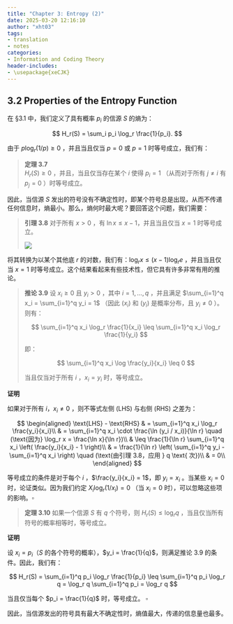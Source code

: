 ```yaml
---
title: "Chapter 3: Entropy (2)"
date: 2025-03-20 12:16:10
author: "xht03"
tags:
- translation
- notes
categories:
- Information and Coding Theory
header-includes:
- \usepackage{xeCJK}
---
```


## 3.2 Properties of the Entropy Function

在 §3.1 中，我们定义了具有概率 $p_i$ 的信源 $S$ 的熵为：

$$
H_r(S) = \sum_i p_i \log_r \frac{1}{p_i}.
$$

由于 $p \log_r (1/p) \geq 0$ ，并且当且仅当 $p = 0$ 或 $p = 1$ 时等号成立，我们有：

> **定理 3.7**  
> $H_r(S) \geq 0$ ，并且，当且仅当存在某个 $i$ 使得 $p_i = 1$ （从而对于所有 $j \neq i$ 有 $p_j = 0$ ）时等号成立。  

因此，当信源 $S$ 发出的符号没有不确定性时，即某个符号总是出现，从而不传递任何信息时，熵最小。那么，熵何时最大呢？要回答这个问题，我们需要：

> **引理 3.8**
> 对于所有 $x > 0$ ，有 $\ln x \leq x - 1$，并且当且仅当 $x = 1$ 时等号成立。
>
> ![](https://ref.xht03.online/202503201223107.png)

将其转换为以某个其他底 $r$ 的对数，我们有：$\log_r x \leq (x - 1) \log_r e$ ，并且当且仅当 $x = 1$ 时等号成立。这个结果看起来有些技术性，但它具有许多非常有用的推论。

> **推论 3.9**
> 设 $x_i \geq 0$ 且 $y_i > 0$ ，其中 $i = 1, \dots, q$ ，并且满足 $\sum_{i=1}^q x_i = \sum_{i=1}^q y_i = 1$ （因此 $(x_i)$ 和 $(y_i)$ 是概率分布，且 $y_i \neq 0$ ）。则有：
>
> $$
> \sum_{i=1}^q x_i \log_r \frac{1}{x_i} \leq \sum_{i=1}^q x_i \log_r \frac{1}{y_i}
> $$
> 
> 即：
> 
> $$
> \sum_{i=1}^q x_i \log \frac{y_i}{x_i} \leq 0
> $$
>
> 当且仅当对于所有 $i$ ，$x_i = y_i$ 时，等号成立。

**证明**

如果对于所有 $i$，$x_i \neq 0$ ，则不等式左侧 (LHS) 与右侧 (RHS) 之差为：

$$
\begin{aligned}
\text{LHS} - \text{RHS} & = \sum_{i=1}^q x_i \log_r \frac{y_i}{x_i}\\
& = \sum_{i=1}^q x_i \cdot \frac{\ln (y_i / x_i)}{\ln r} \quad (\text{因为} \log_r x = \frac{\ln x}{\ln r})\\
& \leq \frac{1}{\ln r} \sum_{i=1}^q x_i \left( \frac{y_i}{x_i} - 1 \right)\\
& = \frac{1}{\ln r} \left( \sum_{i=1}^q y_i - \sum_{i=1}^q x_i \right) \quad (\text{由引理 3.8，应用 } q \text{ 次})\\
& = 0\\
\end{aligned}
$$

等号成立的条件是对于每个 $i$ ，$\frac{y_i}{x_i} = 1$，即 $y_i = x_i$ 。当某些 $x_i = 0$ 时，论证类似。因为我们约定 $X_i \log_r (1 / x_i) = 0$ （当 $x_i = 0$ 时），可以忽略这些项的影响。$\square$

> **定理 3.10**
> 如果一个信源 $S$ 有 $q$ 个符号，则 $H_r(S) \leq \log_r q$ ，当且仅当所有符号的概率相等时，等号成立。

**证明**

设 $x_i = p_i$（$S$ 的各个符号的概率），$y_i = \frac{1}{q}$，则满足推论 3.9 的条件。因此，我们有：

$$
H_r(S) = \sum_{i=1}^q p_i \log_r \frac{1}{p_i} \leq \sum_{i=1}^q p_i \log_r q = \log_r q \sum_{i=1}^q p_i = \log_r q
$$

当且仅当每个 $p_i = \frac{1}{q}$ 时，等号成立。 $\square$

因此，当信源发出的符号具有最大不确定性时，熵值最大，传递的信息量也最多。
